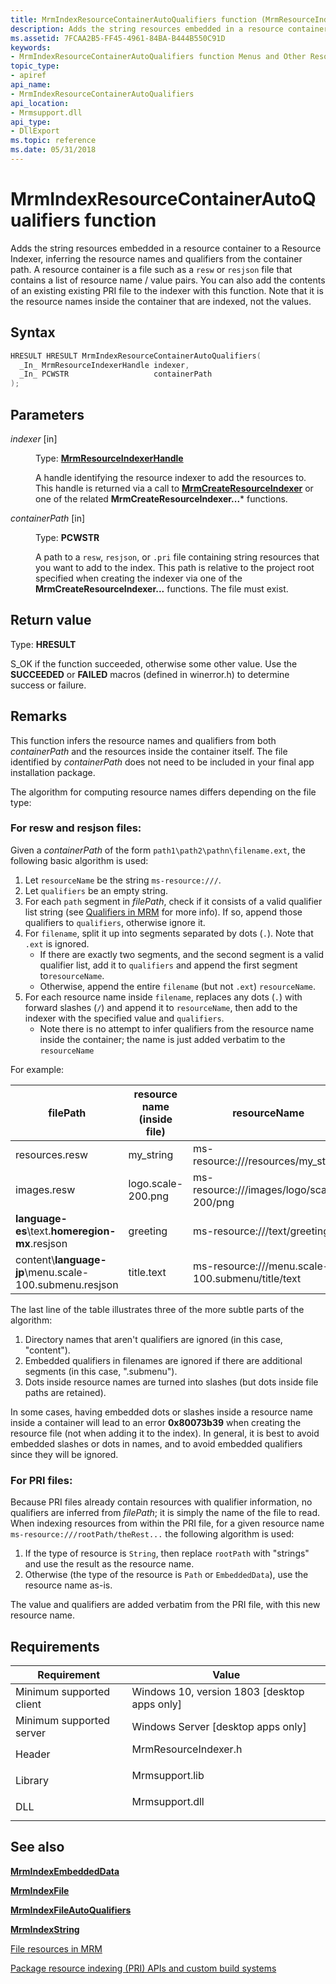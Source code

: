 ```yaml
---
title: MrmIndexResourceContainerAutoQualifiers function (MrmResourceIndexer.h)
description: Adds the string resources embedded in a resource container to a Resource Indexer, inferring the resource names and qualifiers from the file path.
ms.assetid: 7FCAA2B5-FF45-4961-84BA-B444B550C91D
keywords:
- MrmIndexResourceContainerAutoQualifiers function Menus and Other Resources
topic_type:
- apiref
api_name:
- MrmIndexResourceContainerAutoQualifiers
api_location:
- Mrmsupport.dll
api_type:
- DllExport
ms.topic: reference
ms.date: 05/31/2018
---
```


# MrmIndexResourceContainerAutoQualifiers function

Adds the string resources embedded in a resource container to a Resource Indexer, inferring
the resource names and qualifiers from the container path. A resource container is a file such as a
`resw` or `resjson` file that contains a list of resource name / value pairs. You can also add the
contents of an existing existing PRI file to the indexer with this function. Note that it is the 
resource names inside the container that are indexed, not the values.

## Syntax


```C++
HRESULT HRESULT MrmIndexResourceContainerAutoQualifiers(
  _In_ MrmResourceIndexerHandle indexer,
  _In_ PCWSTR                   containerPath
);
```



## Parameters

<dl> <dt>

*indexer* \[in\]
</dt> <dd>

Type: **[**MrmResourceIndexerHandle**](mrmresourceindexerhandle.md)**

A handle identifying the resource indexer to add the resources to. This handle is returned via a call to 
[**MrmCreateResourceIndexer**](mrmcreateresourceindexer.md) or one of the related **MrmCreateResourceIndexer...*** functions.


</dd> <dt>

*containerPath* \[in\]
</dt> <dd>

Type: **PCWSTR**

A path to a `resw`, `resjson`, or `.pri` file containing string resources that you want to add to the index. 
This path is relative to the project root specified when creating the indexer via one of the 
**MrmCreateResourceIndexer...** functions. The file must exist.

</dd> </dl>

## Return value

Type: **HRESULT**

S\_OK if the function succeeded, otherwise some other value. Use the **SUCCEEDED** or **FAILED** macros (defined in winerror.h) 
to determine success or failure.

## Remarks

This function infers the resource names and qualifiers from both *containerPath* and the resources inside the
container itself. The file identified by *containerPath* does not need to be included in your final app installation 
package.

The algorithm for computing resource names differs depending on the file type:

### For resw and resjson files:

Given a *containerPath* of the form `path1\path2\pathn\filename.ext`, the following basic algorithm is used:

1. Let `resourceName` be the string `ms-resource:///`.
1. Let `qualifiers` be an empty string.
1. For each `path` segment in *filePath*, check if it consists of a valid qualifier list string
(see [Qualifiers in MRM](mrmqualifiers.md) for more info). If so, append those qualifiers to `qualifiers`,
otherwise ignore it.
1. For `filename`, split it up into segments separated by dots (`.`). Note that `.ext` is ignored.
   * If there are exactly two segments, and the second segment is a valid qualifier list, 
   add it to `qualifiers` and append the first segment to`resourceName`.
   * Otherwise, append the entire `filename` (but not `.ext`) `resourceName`.
1. For each resource name inside `filename`, replaces any dots (`.`) with forward slashes (`/`) and append
it to `resourceName`, then add to the indexer with the specified value and `qualifiers`.
    * Note there is no attempt to infer qualifiers from the resource name inside the container; the
    name is just added verbatim to the `resourceName`

For example:

| filePath | resource name (inside file) | resourceName | qualifiers |
|-|-|-|-|
| resources.resw | my_string | ms-resource:///resources/my_string | \<N/A> |
| images.resw | logo.scale-200.png | ms-resource:///images/logo/scale-200/png | \<N/A> |
| **language-es**\\text.**homeregion-mx**.resjson | greeting | ms-resource:///text/greeting | language-es_homeregion-mx |
| content\\**language-jp**\\menu.scale-100.submenu.resjson | title.text | ms-resource:///menu.scale-100.submenu/title/text | language-jp |

The last line of the table illustrates three of the more subtle parts of the algorithm:

1. Directory names that aren't qualifiers are ignored (in this case, "content").
1. Embedded qualifiers in filenames are ignored if there are additional segments (in this case, ".submenu").
1. Dots inside resource names are turned into slashes (but dots inside file paths are retained).
    
In some cases, having embedded dots or slashes inside a resource name inside a container will lead to
an error **0x80073b39** when creating the resource file (not when adding it to the index). In general,
it is best to avoid embedded slashes or dots in names, and to avoid embedded qualifiers since they will
be ignored.

### For PRI files:

Because PRI files already contain resources with qualifier information, no qualifiers are inferred
from *filePath*; it is simply the name of the file to read. When indexing resources from within the PRI file,
for a given resource name `ms-resource:///rootPath/theRest...` the following algorithm is used:

1. If the type of resource is `String`, then replace `rootPath` with "strings" and use the result as the
resource name.
1. Otherwise (the type of the resource is `Path` or `EmbeddedData`), use the resource name as-is.

The value and qualifiers are added verbatim from the PRI file, with this new resource name.

## Requirements


| Requirement | Value |
|-------------------------------------|-------------------------------------------------------------------------------------------------|
| Minimum supported client<br/> | Windows 10, version 1803 \[desktop apps only\]<br/>                                       |
| Minimum supported server<br/> | Windows Server \[desktop apps only\]<br/>                                                 |
| Header<br/>                   | <dl> <dt>MrmResourceIndexer.h</dt> </dl> |
| Library<br/>                  | <dl> <dt>Mrmsupport.lib</dt> </dl>       |
| DLL<br/>                      | <dl> <dt>Mrmsupport.dll</dt> </dl>       |



## See also
<dt><dt>

[**MrmIndexEmbeddedData**](mrmindexembeddeddata.md)
</dt></dl>

<dt><dt>

[**MrmIndexFile**](mrmindexfile.md)
</dt></dl>

<dt><dt>

[**MrmIndexFileAutoQualifiers**](mrmindexfileautoqualifiers.md)
</dt></dl>

<dt><dt>

[**MrmIndexString**](mrmindexstring.md)
</dt></dl>

<dt><dt>

[File resources in MRM](mrmfiles.md)
</dt></dl>

<dt><dt>

[Package resource indexing (PRI) APIs and custom build systems](/windows/uwp/app-resources/pri-apis-custom-build-systems)
</dt></dl>
